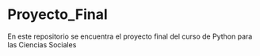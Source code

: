 # Proyecto_Final
En este repositorio se encuentra el proyecto final del curso de Python para las Ciencias Sociales 
